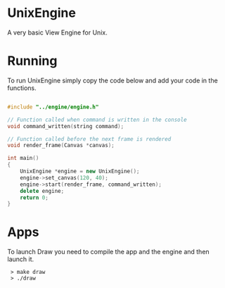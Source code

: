 # UnixEngine

A very basic View Engine for Unix.

Running
=======

To run UnixEngine simply copy the code below and add your code in the functions.

```c++

#include "../engine/engine.h"

// Function called when command is written in the console
void command_written(string command);

// Function called before the next frame is rendered
void render_frame(Canvas *canvas);

int main()
{
    UnixEngine *engine = new UnixEngine();
    engine->set_canvas(120, 40);
    engine->start(render_frame, command_written);
    delete engine;
    return 0;
}
```

Apps
====

To launch Draw you need to compile the app and the engine and then launch it.

```
 > make draw
 > ./draw
```
